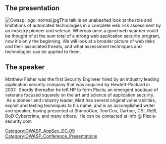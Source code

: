 ## The presentation

![Owasp_logo_normal.jpg](Owasp_logo_normal.jpg
"Owasp_logo_normal.jpg")This talk is an unabashed look at the role and
limitations of automated technologies in a complete web risk assessment
by an industry pioneer and veteran. Whereas once a good web scanner
could be thought of at the sum total of a strong web application
security program, now it's only the beginning. We will look at a broader
picture of web risks and their associated threats, and what assessment
techniques and technologies can be applied to them.

## The speaker

Matthew Fisher was the first Security Engineer hired by an industry
leading application security company that was acquired by
Hewlett-Packard in 2007.  Shortly thereafter he left HP to form Piscis;
an emergent boutique of veterans focused squarely on the art and science
of application security.  As a pioneer and industry leader, Matt has
several original vulnerabilities, exploit and testing techniques to his
name, and is an accomplished writer and speaker, having presented at
ShmooCon, ToorCon, Gartner, CSI, ReBl, DoD Cybercrime, and many others.
 He can be contacted at info @ Piscis-security.com

[Category:OWASP_AppSec_DC_09](Category:OWASP_AppSec_DC_09 "wikilink")
[Category:OWASP_Conference_Presentations](Category:OWASP_Conference_Presentations "wikilink")